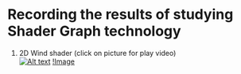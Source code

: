 # Recording the results of studying Shader Graph technology
1. 2D Wind shader (click on picture for play video)  
[![Alt text](https://img.youtube.com/vi/lGiuT74UfyY/0.jpg)](https://youtu.be/lGiuT74UfyY)
[!Image](https://github.com/timoncosoi/ShaderGraphPortfolio/blob/main/Screen/ShaderWindPlant.png)  

